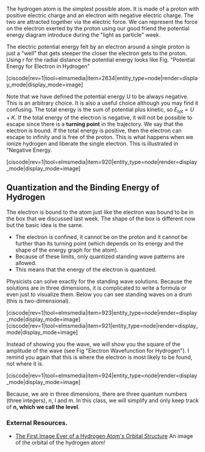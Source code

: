 The hydrogen atom is the simplest possible atom. It is made of a proton with positive electric charge and an electron with negative electric charge. The two are attracted together via the electric force. We can represent the force on the electron exerted by the proton using our good friend the potential energy diagram introduce during the "light as particle" week.

The electric potential energy felt by an electron around a single proton is just a "well" that gets steeper the closer the electron gets to the proton. Using r for the radial distance the potential energy looks like Fig. "Potential Energy for Electron in Hydrogen"

[ciscode|rev=1|tool=elmsmedia|item=2634|entity_type=node|render=display_mode|display_mode=image]

Note that we have defined the potential energy U to be always negative. This is an arbitrary choice. It is also a useful choice although you may find it confusing. The total energy is the sum of potential plus kinetic, so $E_{tot} = U +K$. If the total energy of the electron is negative, it will not be possible to escape since there is a **turning point** in the trajectory. We say that the electron is bound. If the total energy is positive, then the electron can escape to infinity and is free of the proton. This is what happens when we ionize hydrogen and liberate the single electron. This is illustrated in "Negative Energy.

[ciscode|rev=1|tool=elmsmedia|item=920|entity_type=node|render=display_mode|display_mode=image]


## Quantization and the Binding Energy of Hydrogen 

The electron is bound to the atom just like the electron was bound to be in the box that we discussed last week. The shape of the box is different now but the basic idea is the same.

- The electron is confined, it cannot be on the proton and it cannot be further than its turning point (which depends on its energy and the shape of the energy graph for the atom).
- Because of these limits, only quantized standing wave patterns are allowed.
- This means that the energy of the electron is quantized.

Physicists can solve exactly for the standing wave solutions. Because the solutions are in three dimensions, it is complicated to write a formula or even just to visualize them. Below you can see standing waves on a drum (this is two-dimensional).


[ciscode|rev=1|tool=elmsmedia|item=923|entity_type=node|render=display_mode|display_mode=image]
[ciscode|rev=1|tool=elmsmedia|item=921|entity_type=node|render=display_mode|display_mode=image]


Instead of showing you the wave, we will show you the square of the amplitude of the wave (see Fig "Electron Wavefunction for Hydrogen"). I remind you again that this is where the electron is most likely to be found, not where it is.

[ciscode|rev=1|tool=elmsmedia|item=924|entity_type=node|render=display_mode|display_mode=image]

Because, we are in three dimensions, there are three quantum numbers (three integers), n, l and m. In this class, we will simplify and only keep track of **n, which we call the level**.

### External Resources. 

- <a href="http://io9.com/the-first-image-ever-of-a-hydrogen-atoms-orbital-struc-509684901" target="_blank">The First Image Ever of a Hydrogen Atom's Orbital Structure</a>
An image of the orbital of the hydrogen atom!